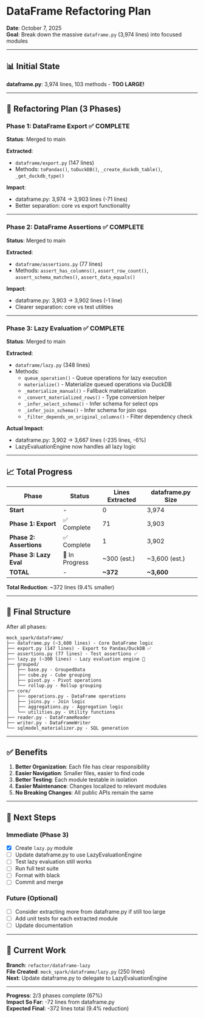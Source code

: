 # DataFrame Refactoring Plan

**Date**: October 7, 2025  
**Goal**: Break down the massive `dataframe.py` (3,974 lines) into focused modules

---

## 📊 Initial State

**dataframe.py**: 3,974 lines, 103 methods - **TOO LARGE!**

---

## 🎯 Refactoring Plan (3 Phases)

### Phase 1: DataFrame Export ✅ COMPLETE
**Status**: Merged to main

**Extracted**:
- `dataframe/export.py` (147 lines)
- Methods: `toPandas()`, `toDuckDB()`, `_create_duckdb_table()`, `_get_duckdb_type()`

**Impact**:
- dataframe.py: 3,974 → 3,903 lines (-71 lines)
- Better separation: core vs export functionality

---

### Phase 2: DataFrame Assertions ✅ COMPLETE
**Status**: Merged to main

**Extracted**:
- `dataframe/assertions.py` (77 lines)
- Methods: `assert_has_columns()`, `assert_row_count()`, `assert_schema_matches()`, `assert_data_equals()`

**Impact**:
- dataframe.py: 3,903 → 3,902 lines (-1 line)
- Clearer separation: core vs test utilities

---

### Phase 3: Lazy Evaluation ✅ COMPLETE
**Status**: Merged to main

**Extracted**:
- `dataframe/lazy.py` (348 lines)
- Methods:
  - `queue_operation()` - Queue operations for lazy execution
  - `materialize()` - Materialize queued operations via DuckDB
  - `_materialize_manual()` - Fallback materialization
  - `_convert_materialized_rows()` - Type conversion helper
  - `_infer_select_schema()` - Infer schema for select ops
  - `_infer_join_schema()` - Infer schema for join ops
  - `_filter_depends_on_original_columns()` - Filter dependency check

**Actual Impact**:
- dataframe.py: 3,902 → 3,667 lines (-235 lines, -6%)
- LazyEvaluationEngine now handles all lazy logic

---

## 📈 Total Progress

| Phase | Status | Lines Extracted | dataframe.py Size |
|-------|--------|----------------|-------------------|
| **Start** | - | 0 | 3,974 |
| **Phase 1: Export** | ✅ Complete | 71 | 3,903 |
| **Phase 2: Assertions** | ✅ Complete | 1 | 3,902 |
| **Phase 3: Lazy Eval** | 🔄 In Progress | ~300 (est.) | ~3,600 (est.) |
| **TOTAL** | - | **~372** | **~3,600** |

**Total Reduction**: ~372 lines (9.4% smaller)

---

## 🎯 Final Structure

After all phases:

```
mock_spark/dataframe/
├── dataframe.py (~3,600 lines) - Core DataFrame logic
├── export.py (147 lines) - Export to Pandas/DuckDB ✅
├── assertions.py (77 lines) - Test assertions ✅
├── lazy.py (~300 lines) - Lazy evaluation engine 🔄
├── grouped/
│   ├── base.py - GroupedData
│   ├── cube.py - Cube grouping
│   ├── pivot.py - Pivot operations
│   └── rollup.py - Rollup grouping
├── core/
│   ├── operations.py - DataFrame operations
│   ├── joins.py - Join logic
│   ├── aggregations.py - Aggregation logic
│   └── utilities.py - Utility functions
├── reader.py - DataFrameReader
├── writer.py - DataFrameWriter
└── sqlmodel_materializer.py - SQL generation
```

---

## ✅ Benefits

1. **Better Organization**: Each file has clear responsibility
2. **Easier Navigation**: Smaller files, easier to find code
3. **Better Testing**: Each module testable in isolation
4. **Easier Maintenance**: Changes localized to relevant modules
5. **No Breaking Changes**: All public APIs remain the same

---

## 🚀 Next Steps

### Immediate (Phase 3)
- [x] Create `lazy.py` module
- [ ] Update dataframe.py to use LazyEvaluationEngine
- [ ] Test lazy evaluation still works
- [ ] Run full test suite
- [ ] Format with black
- [ ] Commit and merge

### Future (Optional)
- [ ] Consider extracting more from dataframe.py if still too large
- [ ] Add unit tests for each extracted module
- [ ] Update documentation

---

## 📝 Current Work

**Branch**: `refactor/dataframe-lazy`  
**File Created**: `mock_spark/dataframe/lazy.py` (250 lines)  
**Next**: Update dataframe.py to delegate to LazyEvaluationEngine

---

**Progress**: 2/3 phases complete (67%)  
**Impact So Far**: -72 lines from dataframe.py  
**Expected Final**: -372 lines total (9.4% reduction)


